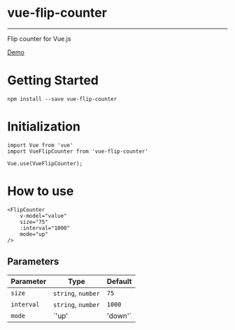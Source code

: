 # vue-flip-counter
---

Flip counter for Vue.js

[Demo](https://toaonly.github.io/vue-flip-counter/)


# Getting Started
```
npm install --save vue-flip-counter
```

# Initialization
```
import Vue from 'vue'
import VueFlipCounter from 'vue-flip-counter'

Vue.use(VueFlipCounter);
```

# How to use
```
<FlipCounter
    v-model="value"
    size="75"
    :interval="1000"
    mode="up"
/>
```

## Parameters
| Parameter | Type | Default |
|---|---|---|
| `size` | `string`, `number` | `75` |
| `interval` | `string`, `number` | `1000` |
| `mode` | `'up' | 'down'` | `'up'` |
